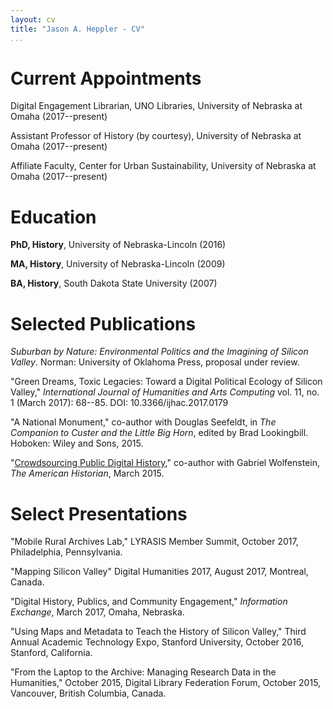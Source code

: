 ```yaml
---
layout: cv
title: "Jason A. Heppler - CV"
...
```


# Current Appointments

Digital Engagement Librarian, UNO Libraries, University of Nebraska at Omaha (2017--present)

Assistant Professor of History (by courtesy), University of Nebraska at Omaha (2017--present)

Affiliate Faculty, Center for Urban Sustainability, University of Nebraska at Omaha (2017--present)

# Education

**PhD, History**, University of Nebraska-Lincoln (2016)    

**MA, History**, University of Nebraska-Lincoln (2009)    

**BA, History**, South Dakota State University (2007)  

# Selected Publications

*Suburban by Nature: Environmental Politics and the Imagining of Silicon Valley*. Norman: University of Oklahoma Press, proposal under review.

"Green Dreams, Toxic Legacies: Toward a Digital Political Ecology of Silicon Valley," *International Journal of Humanities and Arts Computing* vol. 11, no. 1 (March 2017): 68--85. DOI: 10.3366/ijhac.2017.0179

"A National Monument," co-author with Douglas Seefeldt, in *The Companion to Custer and the Little Big Horn*, edited by Brad Lookingbill. Hoboken: Wiley and Sons, 2015.

"[Crowdsourcing Public Digital History](http://tah.oah.org/content/crowdsourcing-digital-public-history/)," co-author with Gabriel Wolfenstein, *The American Historian*, March 2015.

# Select Presentations

"Mobile Rural Archives Lab," LYRASIS Member Summit, October 2017, Philadelphia, Pennsylvania.

"Mapping Silicon Valley" Digital Humanities 2017, August 2017, Montreal, Canada.

"Digital History, Publics, and Community Engagement," *Information Exchange*, March 2017, Omaha, Nebraska.

"Using Maps and Metadata to Teach the History of Silicon Valley," Third Annual Academic Technology Expo, Stanford University, October 2016, Stanford, California.

"From the Laptop to the Archive: Managing Research Data in the Humanities," October 2015, Digital Library Federation Forum, October 2015, Vancouver, British Columbia, Canada.
